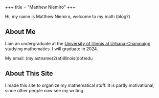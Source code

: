 +++
title = "Matthew Niemiro"
+++

Hi, my name is Matthew Niemiro, welcome to my math (blog?)

## About Me

I am an undergraduate at the [University of Illinois at Urbana-Champaign](https://illinois.edu/) studying mathematics. I will graduate in 2024.

My email: (mylastname)2(at)illinois(dot)edu

## About This Site

I made this site to organize my mathematical stuff. It is partly motivational, since other people now see my writing.